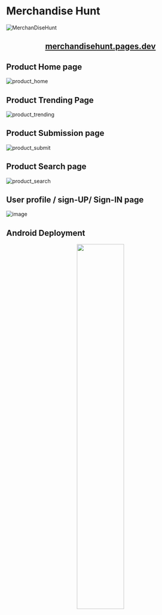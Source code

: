 # Merchandise Hunt

![MerchanDiseHunt](https://user-images.githubusercontent.com/37651620/110583265-8a940a00-8195-11eb-8086-63a220ee42d1.png)

<h2 align="center">
<a href="https://merchandisehunt.pages.dev/">merchandisehunt.pages.dev</a>
</h2>

## Product Home page

![product_home](https://user-images.githubusercontent.com/37651620/110586569-87e7e380-819a-11eb-8a46-efa6c014cd3a.gif)

## Product Trending Page

![product_trending](https://user-images.githubusercontent.com/37651620/110586917-ff1d7780-819a-11eb-9f35-4b8fc229647c.gif)

## Product Submission page

![product_submit](https://user-images.githubusercontent.com/37651620/110587076-4441a980-819b-11eb-8f42-bcdec11f64c7.gif)

## Product Search page

![product_search](https://user-images.githubusercontent.com/37651620/110587218-794dfc00-819b-11eb-913c-71812e341f70.gif)

## User profile / sign-UP/ Sign-IN page

![image](https://user-images.githubusercontent.com/37651620/110587427-c92cc300-819b-11eb-8736-cbdbcadc33ae.png)

## Android Deployment

<p align="center">
<img src="https://user-images.githubusercontent.com/37651620/110631884-1c6c3900-81cf-11eb-9729-5b14fe19ad38.gif" width="50%"/>
</p>
